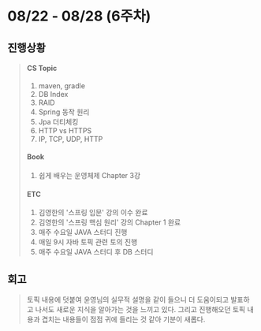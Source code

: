 # 08/22 - 08/28 (6주차)
 ## 진행상황
 > #### CS Topic </br> 
 > 1. maven, gradle
 > 2. DB Index
 > 3. RAID
 > 4. Spring 동작 원리
 > 5. Jpa 더티체킹
 > 6. HTTP vs HTTPS
 > 7. IP, TCP, UDP, HTTP
 > #### Book
> 1. 쉽게 배우는 운영체제 Chapter 3강
>  #### ETC
> 1. 김영한의  '스프링 입문' 강의 이수 완료
> 2. 김영한의  '스프링 핵심 원리' 강의 Chapter 1 완료
> 3. 매주 수요일 JAVA 스터디 진행
> 4. 매일 9시 자바 토픽 관련 토의 진행
> 5. 매주 수요일 JAVA 스터디 후 DB 스터디
>

 ## 회고
> 토픽 내용에 덧붙여 윤영님의 실무적 설명을 같이 들으니 더 도움이되고 발표하고 나서도 새로운 지식을 알아가는 
> 것을 느끼고 있다. 그리고 진행해오던 토픽 내용과 겹치는 내용들이 점점 귀에 들리는 것 같아 기분이 새롭다.


